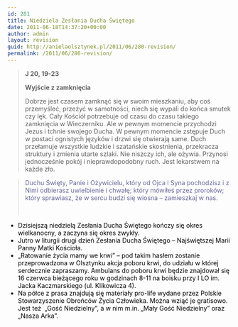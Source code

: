 ```yaml
---
id: 281
title: Niedziela Zesłania Ducha Świętego
date: 2011-06-18T14:37:20+00:00
author: admin
layout: revision
guid: http://anielaolsztynek.pl/2011/06/280-revision/
permalink: /2011/06/280-revision/
---
```

> **J 20, 19-23**
> 
> **Wyjście z zamknięcia**
> 
> Dobrze jest czasem zamknąć się w swoim mieszkaniu, aby coś przemyśleć, przeżyć w samotności, niech się wypali do końca smutek czy lęk. Cały Kościół potrzebuje od czasu do czasu takiego zamknięcia w Wieczerniku. Ale w pewnym momencie przychodzi Jezus i tchnie swojego Ducha. W pewnym momencie zstępuje Duch w postaci ognistych języków i drzwi się otwierają same. Duch przełamuje wszystkie ludzkie i szatańskie skostnienia, przekracza struktury i zmienia utarte szlaki. Nie niszczy ich, ale ożywia. Przynosi jednocześnie pokój i nieprawdopodobny ruch. Jest lekarstwem na każde zło.

> <span style="color: #666699;">Duchu Święty, Panie i Ożywicielu, który od Ojca i Syna pochodzisz i z Nimi odbierasz uwielbienie i chwałę; który mówiłeś przez proroków; który sprawiasz, że w sercu budzi się wiosna &#8211; zamieszkaj w nas.</span>
> 
> <span style="color: #666699;"><br /> </span>

  * <span style="color: #000000;">Dzisiejszą niedzielą Zesłania Ducha Świętego kończy się okres wielkanocny, a zaczyna się okres zwykły.</span>
  * <span style="color: #000000;">Jutro w liturgii drugi dzień Zesłania Ducha Świętego &#8211; Najświętszej Marii Panny Matki Kościoła.</span>
  * <span style="color: #000000;">&#8222;Ratowanie życia mamy we krwi&#8221; &#8211; pod takim hasłem zostanie przeprowadzona w Olsztynku akcja poboru krwi, do udziału w której serdecznie zapraszamy. Ambulans do poboru krwi będzie znajdował się 16 czerwca bieżącego roku w godzinach 8-11 na boisku przy I LO im. Jacka Kaczmarskiego (ul. Klikowicza 4).</span>
  * <span style="color: #000000;">Na półce z prasa znajdują się materiały pro-life wydane przez Polskie Stowarzyszenie Obrońców Życia Człowieka. Można wziąć je gratisowo. Jest też  &#8222;Gość Niedzielny&#8221;, a w nim m.in. &#8222;Mały Gość Niedzielny&#8221; oraz &#8222;Nasza Arka&#8221;.</span>

 <span style="color: #666699;"></span>